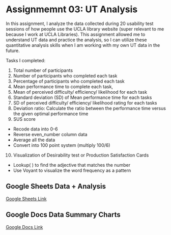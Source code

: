 # Assignmemnt 03: UT Analysis

In this assignment, I analyze the data collected during 20 usability test sessions of how people use the UCLA library website (super relevant to me because I work at UCLA Libraries). This assignment allowed me to understand UT data and practice the analysis, so I can utilize these quantitative analysis skills when I am working with my own UT data in the future.

Tasks I completed:
1) Total number of participants
2) Number of participants who completed each task
3) Percentage of participants who completed each task
4) Mean performance time to complete each task, 
5) Mean of perceived difficulty/ efficiency/ likelihood for each task
6) Standard deviation (SD) of Mean performance time for each tasks
7) SD of perceived difficulty/ efficiency/ likelihood rating for each tasks
8) Deviation ratio: Calculate the ratio between the performance time versus the given optimal performance time
9) SUS score
  - Recode data into 0-6
  - Reverse even_number column data 
  - Average all the data
  - Convert into 100 point system (multiply 100/6)
10) Visualization of Desirability test or Production Satisfaction Cards
  - Lookup( ) to find the adjective that matches the number
  - Use Voyant to visualize the word frequency as a pattern


## Google Sheets Data + Analysis

[Google Sheets Link](https://docs.google.com/spreadsheets/d/1NrYuiX1E2tO9QfeJCV2BlB3356qoNm7xEf_pmKqLFCo/edit?usp=sharing)

## Google Docs Data Summary Charts

[Google Docs Link](https://docs.google.com/document/d/1JOZwJyh9nW0UfpFc7D4Eaagarlxfxq8-soro26eZM3M/edit?usp=sharing)
